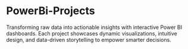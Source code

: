 # PowerBi-Projects
Transforming raw data into actionable insights with interactive Power BI dashboards. Each project showcases dynamic visualizations, intuitive design, and data-driven storytelling to empower smarter decisions.
